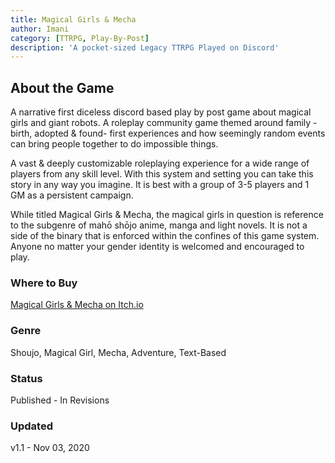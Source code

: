 ```yaml
---
title: Magical Girls & Mecha
author: Imani
category: [TTRPG, Play-By-Post]
description: 'A pocket-sized Legacy TTRPG Played on Discord'
---
```


## About the Game
A narrative first diceless discord based play by post game about magical girls and giant robots. A roleplay community game themed around family - birth, adopted & found- first experiences and how seemingly random events can bring people together to do impossible things. 

A vast & deeply customizable roleplaying experience for a wide range of players from any skill level. With this system and setting you can take this story in any way you imagine. It is best with a group of 3-5 players and 1 GM as a persistent campaign. 

While titled Magical Girls & Mecha, the magical girls in question is reference to the subgenre of mahō shōjo anime, manga and light novels. It is not a side of the binary that is enforced within the confines of this game system. Anyone no matter your gender identity is welcomed and encouraged to play.

### Where to Buy
[Magical Girls & Mecha on Itch.io](https://margaretcatter.itch.io/magical-girls-mecha)

### Genre 
Shoujo, Magical Girl, Mecha, Adventure, Text-Based

### Status
Published - In Revisions

### Updated
v1.1 - Nov 03, 2020